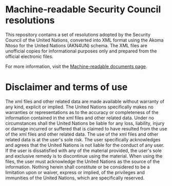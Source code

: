 # Machine-readable Security Council resolutions
This repository contains a set of resolutions adopted by the Security Council of the United Nations, converted into XML format using the Akoma Ntoso for the United Nations (AKN4UN) schema. The XML files are unofficial copies for informational purposes only and prepared from the official electronic files.

For more information, visit the [Machine-readable documents page](https://www.un.org/dgacm/en/content/visualizations-and-machine-readability).

# Disclaimer and terms of use
The xml files and other related data are made available without warranty of any kind, explicit or implied. The United Nations specifically makes no warranties or representations as to the accuracy or completeness of the information contained in the xml files and other related data. Under no circumstances shall the United Nations be liable for any loss, liability, injury or damage incurred or suffered that is claimed to have resulted from the use of the xml files and other related data. The use of the xml files and other related data is at the user's sole risk. The user specifically acknowledges and agrees that the United Nations is not liable for the conduct of any user. If the user is dissatisfied with any of the material provided, the user's sole and exclusive remedy is to discontinue using the material. When using the files, the user must acknowledge the United Nations as the source of the information. Nothing herein shall constitute or be considered to be a limitation upon or waiver, express or implied, of the privileges and immunities of the United Nations, which are specifically reserved.
